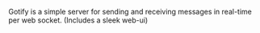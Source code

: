 Gotify is a simple server for sending and receiving messages in real-time per web socket. (Includes a sleek web-ui)
